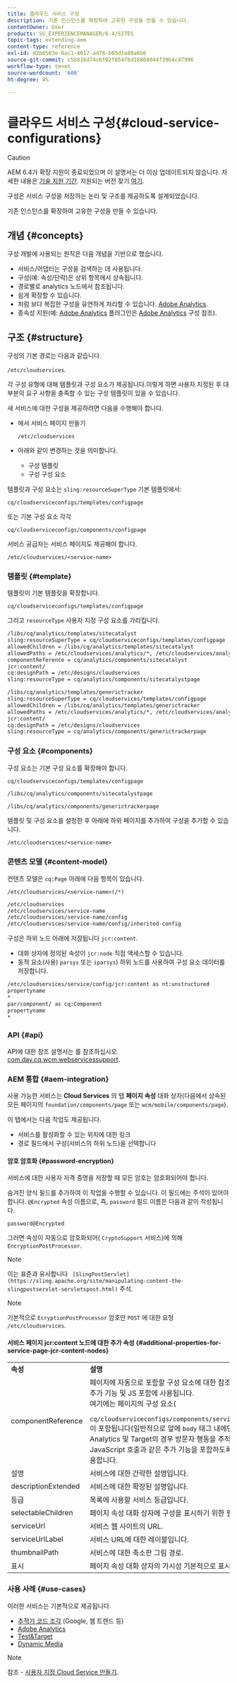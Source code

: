 ```yaml
---
title: 클라우드 서비스 구성
description: 기존 인스턴스를 확장하여 고유한 구성을 만들 수 있습니다.
contentOwner: User
products: SG_EXPERIENCEMANAGER/6.4/SITES
topic-tags: extending-aem
content-type: reference
exl-id: d2b8503e-8ac1-4617-ad76-b05d1e80a6b6
source-git-commit: c5b816d74c6f02f85476d16868844f39b4c47996
workflow-type: tm+mt
source-wordcount: '600'
ht-degree: 4%

---
```


# 클라우드 서비스 구성{#cloud-service-configurations}

>[!CAUTION]
>
>AEM 6.4가 확장 지원이 종료되었으며 이 설명서는 더 이상 업데이트되지 않습니다. 자세한 내용은 [기술 지원 기간](https://helpx.adobe.com/kr/support/programs/eol-matrix.html). 지원되는 버전 찾기 [여기](https://experienceleague.adobe.com/docs/).

구성은 서비스 구성을 저장하는 논리 및 구조를 제공하도록 설계되었습니다.

기존 인스턴스를 확장하여 고유한 구성을 만들 수 있습니다.

## 개념 {#concepts}

구성 개발에 사용되는 원칙은 다음 개념을 기반으로 했습니다.

* 서비스/어댑터는 구성을 검색하는 데 사용됩니다.
* 구성(예: 속성/단락)은 상위 항목에서 상속됩니다.
* 경로별로 analytics 노드에서 참조됩니다.
* 쉽게 확장할 수 있습니다.
* 처럼 보다 복잡한 구성을 유연하게 처리할 수 있습니다. [Adobe Analytics](/help/sites-administering/marketing-cloud.md#integrating-with-adobe-analytics).
* 종속성 지원(예: [Adobe Analytics](/help/sites-administering/marketing-cloud.md#integrating-with-adobe-analytics) 플러그인은 [Adobe Analytics](/help/sites-administering/marketing-cloud.md#integrating-with-adobe-analytics) 구성 참조).

## 구조 {#structure}

구성의 기본 경로는 다음과 같습니다.

`/etc/cloudservices`.

각 구성 유형에 대해 템플릿과 구성 요소가 제공됩니다.이렇게 하면 사용자 지정된 후 대부분의 요구 사항을 충족할 수 있는 구성 템플릿이 있을 수 있습니다.

새 서비스에 대한 구성을 제공하려면 다음을 수행해야 합니다.

* 에서 서비스 페이지 만들기

   `/etc/cloudservices`

* 아래와 같이 변경하는 것을 의미합니다.

   * 구성 템플릿
   * 구성 구성 요소

템플릿과 구성 요소는 `sling:resourceSuperType` 기본 템플릿에서:

`cq/cloudserviceconfigs/templates/configpage`

또는 기본 구성 요소 각각

`cq/cloudserviceconfigs/components/configpage`

서비스 공급자는 서비스 페이지도 제공해야 합니다.

`/etc/cloudservices/<service-name>`

### 템플릿 {#template}

템플릿이 기본 템플릿을 확장합니다.

`cq/cloudserviceconfigs/templates/configpage`

그리고 `resourceType` 사용자 지정 구성 요소를 가리킵니다.

```xml
/libs/cq/analytics/templates/sitecatalyst
sling:resourceSuperType = cq/cloudserviceconfigs/templates/configpage
allowedChildren = /libs/cq/analytics/templates/sitecatalyst
allowedPaths = /etc/cloudservices/analytics/*, /etc/cloudservices/analytics/.*
componentReference = cq/analytics/components/sitecatalyst
jcr:content/
cq:designPath = /etc/designs/cloudservices
sling:resourceType = cq/analytics/components/sitecatalystpage

/libs/cq/analytics/templates/generictracker
sling:resourceSuperType = cq/cloudservices/templates/configpage
allowedChildren = /libs/cq/analytics/templates/generictracker
allowedPaths = /etc/cloudservices/analytics/*, /etc/cloudservices/analytics/.*
jcr:content/
cq:designPath = /etc/designs/cloudservices
sling:resourceType = cq/analytics/components/generictrackerpage
```

### 구성 요소 {#components}

구성 요소는 기본 구성 요소를 확장해야 합니다.

`cq/cloudserviceconfigs/templates/configpage`

```xml
/libs/cq/analytics/components/sitecatalystpage

/libs/cq/analytics/components/generictrackerpage
```

템플릿 및 구성 요소를 설정한 후 아래에 하위 페이지를 추가하여 구성을 추가할 수 있습니다.

`/etc/cloudservices/<service-name>`

### 콘텐츠 모델 {#content-model}

컨텐츠 모델은 `cq:Page` 아래에 다음 항목이 있습니다.

`/etc/cloudservices/<service-name>(/*)`

```xml
/etc/cloudservices
/etc/cloudservices/service-name
/etc/cloudservices/service-name/config
/etc/cloudservices/service-name/config/inherited-config
```

구성은 하위 노드 아래에 저장됩니다 `jcr:content`.

* 대화 상자에 정의된 속성이 `jcr:node` 직접 액세스할 수 있습니다.
* 동적 요소(사용) `parsys` 또는 `iparsys`) 하위 노드를 사용하여 구성 요소 데이터를 저장합니다.

```xml
/etc/cloudservices/service/config/jcr:content as nt:unstructured
propertyname
*
par/component/ as cq:Component
propertyname
*
```

### API {#api}

API에 대한 참조 설명서는 를 참조하십시오. [com.day.cq.wcm.webservicessupport](https://helpx.adobe.com/experience-manager/6-4/sites/developing/using/reference-materials/javadoc/com/day/cq/wcm/webservicesupport/package-summary.html).

### AEM 통합 {#aem-integration}

사용 가능한 서비스는 **Cloud Services** 의 탭 **페이지 속성** 대화 상자(다음에서 상속된 모든 페이지의 `foundation/components/page` 또는 `wcm/mobile/components/page`).

이 탭에서는 다음 작업도 제공됩니다.

* 서비스를 활성화할 수 있는 위치에 대한 링크
* 경로 필드에서 구성(서비스의 하위 노드)을 선택합니다

#### 암호 암호화 {#password-encryption}

서비스에 대한 사용자 자격 증명을 저장할 때 모든 암호는 암호화되어야 합니다.

숨겨진 양식 필드를 추가하여 이 작업을 수행할 수 있습니다. 이 필드에는 주석이 있어야 합니다. `@Encrypted` 속성 이름으로, 즉, `password` 필드 이름은 다음과 같이 작성됩니다.

`password@Encrypted`

그러면 속성이 자동으로 암호화되어( `CryptoSupport` 서비스)에 의해 `EncryptionPostProcessor`.

>[!NOTE]
>
>이는 표준과 유사합니다 ` [SlingPostServlet](https://sling.apache.org/site/manipulating-content-the-slingpostservlet-servletspost.html)` 주석.

>[!NOTE]
>
>기본적으로 `EcryptionPostProcessor` 암호만 `POST` 에 대한 요청 `/etc/cloudservices`.

#### 서비스 페이지 jcr:content 노드에 대한 추가 속성 {#additional-properties-for-service-page-jcr-content-nodes}

<table> 
 <tbody> 
  <tr> 
   <td><strong>속성</strong></td> 
   <td><strong>설명</strong></td> 
  </tr> 
  <tr> 
   <td>componentReference</td> 
   <td>페이지에 자동으로 포함할 구성 요소에 대한 참조 경로입니다.<br /> 추가 기능 및 JS 포함에 사용됩니다.<br /> 여기에는 페이지의 구성 요소(<br /> <code> cq/cloudserviceconfigs/components/servicecomponents</code><br /> 이 포함됩니다(일반적으로 앞에 <code>body</code> 태그 내에만 게시합니다.<br /> Analytics 및 Target의 경우 방문자 행동을 추적하기 위한 JavaScript 호출과 같은 추가 기능을 포함하도록 이 기능을 사용합니다.</td> 
  </tr> 
  <tr> 
   <td>설명</td> 
   <td>서비스에 대한 간략한 설명입니다.<br /> </td> 
  </tr> 
  <tr> 
   <td>descriptionExtended</td> 
   <td>서비스에 대한 확장된 설명입니다.</td> 
  </tr> 
  <tr> 
   <td>등급</td> 
   <td>목록에 사용할 서비스 등급입니다.</td> 
  </tr> 
  <tr> 
   <td>selectableChildren</td> 
   <td>페이지 속성 대화 상자에 구성을 표시하기 위한 필터입니다.</td> 
  </tr> 
  <tr> 
   <td>serviceUrl</td> 
   <td>서비스 웹 사이트의 URL.</td> 
  </tr> 
  <tr> 
   <td>serviceUrlLabel</td> 
   <td>서비스 URL에 대한 레이블입니다.</td> 
  </tr> 
  <tr> 
   <td>thumbnailPath</td> 
   <td>서비스에 대한 축소판 그림 경로.</td> 
  </tr> 
  <tr> 
   <td>표시</td> 
   <td>페이지 속성 대화 상자의 가시성 기본적으로 표시(선택 사항)</td> 
  </tr> 
 </tbody> 
</table>

### 사용 사례 {#use-cases}

이러한 서비스는 기본적으로 제공됩니다.

* [추적기 코드 조각](/help/sites-administering/external-providers.md) (Google, 웹 트렌드 등)
* [Adobe Analytics](/help/sites-administering/marketing-cloud.md#integrating-with-adobe-analytics)
* [Test&amp;Target](/help/sites-administering/marketing-cloud.md#integrating-with-adobe-target)
* [Dynamic Media](/help/sites-administering/marketing-cloud.md#integrating-with-scene)

>[!NOTE]
>
>참조 - [사용자 지정 Cloud Service 만들기](/help/sites-developing/extending-cloud-config-custom-cloud.md).
